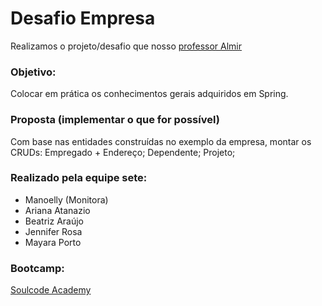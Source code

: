 # Desafio Empresa

Realizamos o projeto/desafio que nosso [professor Almir](https://github.com/jose-almir)

### Objetivo: 
Colocar em prática os conhecimentos gerais adquiridos em Spring.

### Proposta (implementar o que for possível)
Com base nas entidades construídas no exemplo da empresa, montar os CRUDs:
Empregado + Endereço;
Dependente;
Projeto;

### Realizado pela equipe sete:

* Manoelly (Monitora)
* Ariana Atanazio
* Beatriz Araújo
* Jennifer Rosa
* Mayara Porto

### Bootcamp:

[Soulcode Academy](https://soulcodeacademy.org)
